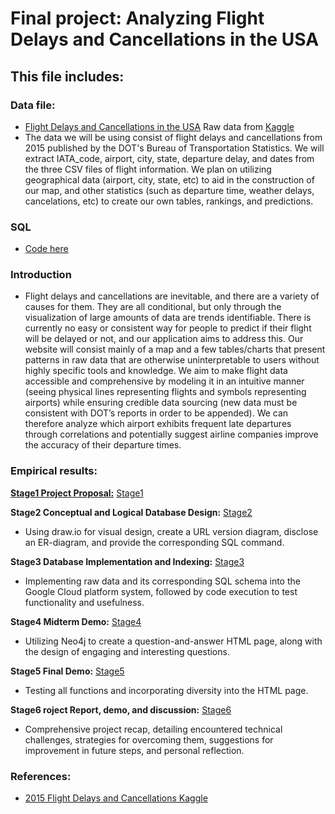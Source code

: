 # Final project: Analyzing Flight Delays and Cancellations in the USA


## This file includes:

### Data file:
- [Flight Delays and Cancellations in the USA](https://drive.google.com/drive/folders/11ZzNzQQLywrrOj0_A4Rksx0I5l-8rBPW?usp=sharing) Raw data from [Kaggle](https://www.kaggle.com/datasets/usdot/flight-delays)
- The data we will be using consist of flight delays and cancellations from 2015 published by the DOT's Bureau of Transportation Statistics. We will extract IATA_code, airport, city, state, departure delay, and dates from the three CSV files of flight information. We plan on utilizing geographical data (airport, city, state, etc) to aid in the construction of our map, and other statistics (such as departure time, weather delays, cancelations, etc) to create our own tables, rankings, and predictions.

### SQL
- [Code here](https://github.com/ollill0823/103.UIUC_MS_CS-442-Database-Systems/tree/main/doc/Stage3_Database_Implementatio_and_Indexing)

### Introduction
- Flight delays and cancellations are inevitable, and there are a variety of causes for them. They are all conditional, but only through the visualization of large amounts of data are trends identifiable. There is currently no easy or consistent way for people to predict if their flight will be delayed or not, and our application aims to address this. Our website will consist mainly of a map and a few tables/charts that present patterns in raw data that are otherwise uninterpretable to users without highly specific tools and knowledge. We aim to make flight data accessible and comprehensive by modeling it in an intuitive manner (seeing physical lines representing flights and symbols representing airports) while ensuring credible data sourcing (new data must be consistent with DOT’s reports in order to be appended). We can therefore analyze which airport exhibits frequent late departures through correlations and potentially suggest airline companies improve the accuracy of their departure times.


### Empirical results:
  **[Stage1 Project Proposal:](https://github.com/ollill0823/103.UIUC_MS_CS-442-Database-Systems/tree/main/doc/Stage1_Project_Proposal)** [Stage1](https://github.com/ollill0823/103.UIUC_MS_CS-442-Database-Systems/tree/main/doc/Stage1_Project_Proposal)
  
  **Stage2 Conceptual and Logical Database Design:** [Stage2](https://github.com/ollill0823/103.UIUC_MS_CS-442-Database-Systems/tree/main/doc/Stage2_Conceptual_and_Logical_Database_Design)
  
  - Using draw.io for visual design, create a URL version diagram, disclose an ER-diagram, and provide the corresponding SQL command.
  
  **Stage3 Database Implementation and Indexing:** [Stage3](https://github.com/ollill0823/103.UIUC_MS_CS-442-Database-Systems/tree/main/doc/Stage3_Database_Implementatio_and_Indexing)

  - Implementing raw data and its corresponding SQL schema into the Google Cloud platform system, followed by code execution to test functionality and usefulness.
  
  **Stage4 Midterm Demo:** [Stage4](https://github.com/ollill0823/103.UIUC_MS_CS-442-Database-Systems/tree/main/doc/Stage4_Midterm_Demo)
  
  - Utilizing Neo4j to create a question-and-answer HTML page, along with the design of engaging and interesting questions.
  
  **Stage5 Final Demo:** [Stage5](https://github.com/ollill0823/103.UIUC_MS_CS-442-Database-Systems/tree/main/doc/Stage5_Final%20Demo_%20Putting%20everything%20together)

  - Testing all functions and incorporating diversity into the HTML page.
  
  **Stage6 roject Report, demo, and discussion:** [Stage6](https://github.com/ollill0823/103.UIUC_MS_CS-442-Database-Systems/tree/main/doc/Stage6_Project%20Report%20and%20Demo%20Video)

  - Comprehensive project recap, detailing encountered technical challenges, strategies for overcoming them, suggestions for improvement in future steps, and personal reflection.

### References:
- [2015 Flight Delays and Cancellations Kaggle](https://www.kaggle.com/datasets/usdot/flight-delays)
